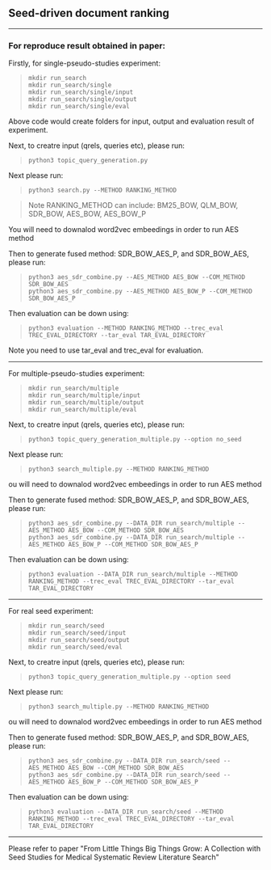 ## Seed-driven document ranking

***

### For reproduce result obtained in paper:

Firstly, for single-pseudo-studies experiment:

> `mkdir run_search`<br>
> `mkdir run_search/single`<br>
> `mkdir run_search/single/input` <br>
> `mkdir run_search/single/output` <br>
> `mkdir run_search/single/eval` <br>

Above code would create folders for input, output and evaluation result of experiment.

Next, to creatre input (qrels, queries etc), please run:

> `python3 topic_query_generation.py` <br>

Next please run:

> `python3 search.py --METHOD RANKING_METHOD`<br>

> Note RANKING_METHOD can include: BM25_BOW, QLM_BOW, SDR_BOW, AES_BOW, AES_BOW_P

You will need to downalod word2vec embeedings in order to run AES method

Then to generate fused method: SDR_BOW_AES_P, and SDR_BOW_AES, please run:

> `python3 aes_sdr_combine.py --AES_METHOD AES_BOW --COM_METHOD SDR_BOW_AES` <br>
> `python3 aes_sdr_combine.py --AES_METHOD AES_BOW_P --COM_METHOD SDR_BOW_AES_P`

Then evaluation can be down using:
> `python3 evaluation --METHOD RANKING_METHOD --trec_eval TREC_EVAL_DIRECTORY --tar_eval TAR_EVAL_DIRECTORY` <br>

Note you need to use tar_eval and trec_eval for evaluation.

***

For multiple-pseudo-studies experiment:
> `mkdir run_search/multiple`<br>
> `mkdir run_search/multiple/input` <br>
> `mkdir run_search/multiple/output` <br>
> `mkdir run_search/multiple/eval` <br>

Next, to creatre input (qrels, queries etc), please run:

> `python3 topic_query_generation_multiple.py --option no_seed` <br>

Next please run:

> `python3 search_multiple.py --METHOD RANKING_METHOD`<br>

ou will need to downalod word2vec embeedings in order to run AES method

Then to generate fused method: SDR_BOW_AES_P, and SDR_BOW_AES, please run:

> `python3 aes_sdr_combine.py --DATA_DIR run_search/multiple --AES_METHOD AES_BOW --COM_METHOD SDR_BOW_AES` <br>
> `python3 aes_sdr_combine.py --DATA_DIR run_search/multiple --AES_METHOD AES_BOW_P --COM_METHOD SDR_BOW_AES_P`

Then evaluation can be down using:
> `python3 evaluation --DATA_DIR run_search/multiple --METHOD RANKING_METHOD --trec_eval TREC_EVAL_DIRECTORY --tar_eval TAR_EVAL_DIRECTORY` <br>

***


For real seed experiment:
> `mkdir run_search/seed`<br>
> `mkdir run_search/seed/input` <br>
> `mkdir run_search/seed/output` <br>
> `mkdir run_search/seed/eval` <br>

Next, to creatre input (qrels, queries etc), please run:

> `python3 topic_query_generation_multiple.py --option seed` <br>

Next please run:

> `python3 search_multiple.py --METHOD RANKING_METHOD`<br>

ou will need to downalod word2vec embeedings in order to run AES method

Then to generate fused method: SDR_BOW_AES_P, and SDR_BOW_AES, please run:

> `python3 aes_sdr_combine.py --DATA_DIR run_search/seed --AES_METHOD AES_BOW --COM_METHOD SDR_BOW_AES` <br>
> `python3 aes_sdr_combine.py --DATA_DIR run_search/seed --AES_METHOD AES_BOW_P --COM_METHOD SDR_BOW_AES_P`

Then evaluation can be down using:
> `python3 evaluation --DATA_DIR run_search/seed --METHOD RANKING_METHOD --trec_eval TREC_EVAL_DIRECTORY --tar_eval TAR_EVAL_DIRECTORY` <br>

***

Please refer to paper "From Little Things Big Things Grow: A Collection with Seed Studies for Medical Systematic Review Literature Search"



